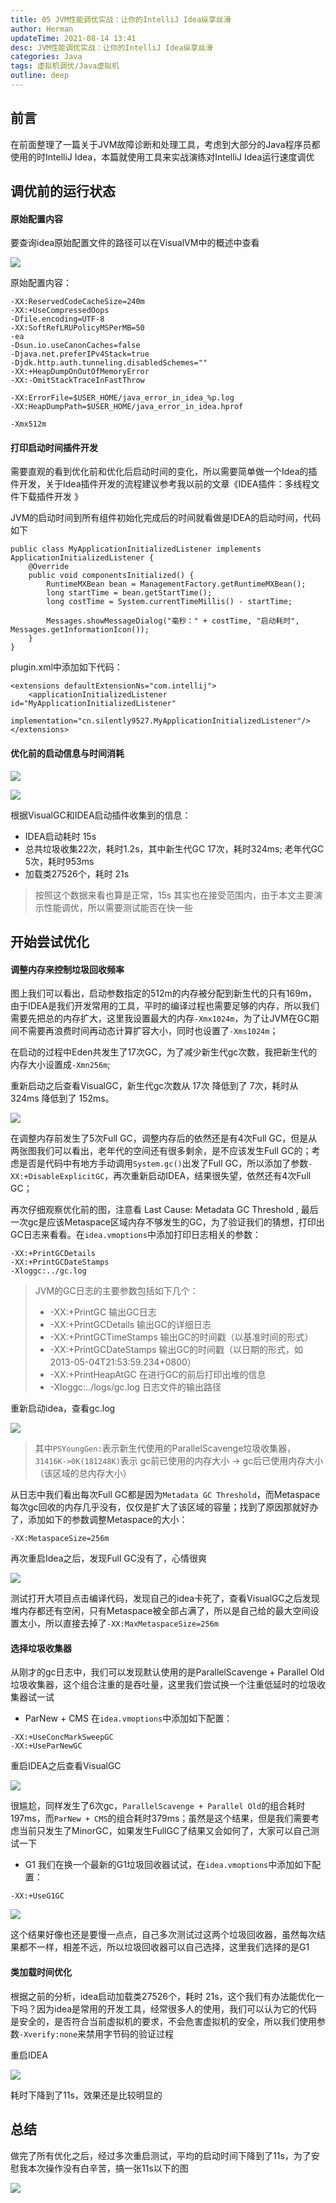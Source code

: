 ```yaml
---
title: 05 JVM性能调优实战：让你的IntelliJ Idea纵享丝滑
author: Herman
updateTime: 2021-08-14 13:41
desc: JVM性能调优实战：让你的IntelliJ Idea纵享丝滑
categories: Java
tags: 虚拟机调优/Java虚拟机
outline: deep
---
```


## 前言
在前面整理了一篇关于JVM故障诊断和处理工具，考虑到大部分的Java程序员都使用的时IntelliJ Idea，本篇就使用工具来实战演练对IntelliJ Idea运行速度调优

## 调优前的运行状态

#### 原始配置内容
要查询idea原始配置文件的路径可以在VisualVM中的概述中查看

![](https://image-static.segmentfault.com/150/108/1501084898-5ffa9ba34629c_articlex)

原始配置内容：

```
-XX:ReservedCodeCacheSize=240m
-XX:+UseCompressedOops
-Dfile.encoding=UTF-8
-XX:SoftRefLRUPolicyMSPerMB=50
-ea
-Dsun.io.useCanonCaches=false
-Djava.net.preferIPv4Stack=true
-Djdk.http.auth.tunneling.disabledSchemes=""
-XX:+HeapDumpOnOutOfMemoryError
-XX:-OmitStackTraceInFastThrow

-XX:ErrorFile=$USER_HOME/java_error_in_idea_%p.log
-XX:HeapDumpPath=$USER_HOME/java_error_in_idea.hprof

-Xmx512m
```

#### 打印启动时间插件开发
需要直观的看到优化前和优化后启动时间的变化，所以需要简单做一个Idea的插件开发，关于Idea插件开发的流程建议参考我以前的文章《IDEA插件：多线程文件下载插件开发
》

JVM的启动时间到所有组件初始化完成后的时间就看做是IDEA的启动时间，代码如下

```
public class MyApplicationInitializedListener implements ApplicationInitializedListener {
    @Override
    public void componentsInitialized() {
        RuntimeMXBean bean = ManagementFactory.getRuntimeMXBean();
        long startTime = bean.getStartTime();
        long costTime = System.currentTimeMillis() - startTime;

        Messages.showMessageDialog("毫秒：" + costTime, "启动耗时", Messages.getInformationIcon());
    }
}
```

plugin.xml中添加如下代码：

```
<extensions defaultExtensionNs="com.intellij">
    <applicationInitializedListener id="MyApplicationInitializedListener"
                                    implementation="cn.silently9527.MyApplicationInitializedListener"/>
</extensions>
```


#### 优化前的启动信息与时间消耗
![](https://image-static.segmentfault.com/194/470/1944701285-5ff963ad53209_articlex)

![](https://image-static.segmentfault.com/313/896/3138964108-5ff963b712c68_articlex)

根据VisualGC和IDEA启动插件收集到的信息：
- IDEA启动耗时 15s
- 总共垃圾收集22次，耗时1.2s，其中新生代GC 17次，耗时324ms; 老年代GC 5次，耗时953ms
- 加载类27526个，耗时 21s

> 按照这个数据来看也算是正常，15s 其实也在接受范围内，由于本文主要演示性能调优，所以需要测试能否在快一些

## 开始尝试优化

#### 调整内存来控制垃圾回收频率
图上我们可以看出，启动参数指定的512m的内存被分配到新生代的只有169m，由于IDEA是我们开发常用的工具，平时的编译过程也需要足够的内存，所以我们需要先把总的内存扩大，这里我设置最大的内存`-Xmx1024m`，为了让JVM在GC期间不需要再浪费时间再动态计算扩容大小，同时也设置了`-Xms1024m`；

在启动的过程中Eden共发生了17次GC，为了减少新生代gc次数，我把新生代的内存大小设置成`-Xmn256m`;

重新启动之后查看VisualGC，新生代gc次数从 17次 降低到了 7次，耗时从 324ms 降低到了 152ms。

![](https://image-static.segmentfault.com/209/688/2096888164-5ffaa67ed24a9_articlex)

在调整内存前发生了5次Full GC，调整内存后的依然还是有4次Full GC，但是从两张图我们可以看出，老年代的空间还有很多剩余，是不应该发生Full GC的；考虑是否是代码中有地方手动调用`System.gc()`出发了Full GC，所以添加了参数`-XX:+DisableExplicitGC`，再次重新启动IDEA，结果很失望，依然还有4次Full GC；

再次仔细观察优化前的图，注意看 Last Cause: Metadata GC Threshold , 最后一次gc是应该Metaspace区域内存不够发生的GC，为了验证我们的猜想，打印出GC日志来看看。在`idea.vmoptions`中添加打印日志相关的参数：


```
-XX:+PrintGCDetails
-XX:+PrintGCDateStamps
-Xloggc:../gc.log
```

> JVM的GC日志的主要参数包括如下几个：
> - -XX:+PrintGC 输出GC日志
> - -XX:+PrintGCDetails 输出GC的详细日志
> - -XX:+PrintGCTimeStamps 输出GC的时间戳（以基准时间的形式）
> - -XX:+PrintGCDateStamps 输出GC的时间戳（以日期的形式，如 2013-05-04T21:53:59.234+0800）
> - -XX:+PrintHeapAtGC 在进行GC的前后打印出堆的信息
> - -Xloggc:../logs/gc.log 日志文件的输出路径

重新启动idea，查看gc.log

![](https://image-static.segmentfault.com/231/035/231035044-5ffaac2dd7591_articlex)

> 其中`PSYoungGen:`表示新生代使用的ParallelScavenge垃圾收集器，`31416K->0K(181248K)`表示 gc前已使用的内存大小 -> gc后已使用内存大小（该区域的总内存大小）

从日志中我们看出每次Full GC都是因为`Metadata GC Threshold`，而Metaspace每次gc回收的内存几乎没有，仅仅是扩大了该区域的容量；找到了原因那就好办了，添加如下的参数调整Metaspace的大小：

```
-XX:MetaspaceSize=256m
```

再次重启Idea之后，发现Full GC没有了，心情很爽

![](https://image-static.segmentfault.com/153/848/153848056-5ffaaf7c61f9e_articlex)


测试打开大项目点击编译代码，发现自己的idea卡死了，查看VisualGC之后发现堆内存都还有空闲，只有Metaspace被全部占满了，所以是自己给的最大空间设置太小，所以直接去掉了`-XX:MaxMetaspaceSize=256m`

#### 选择垃圾收集器
从刚才的gc日志中，我们可以发现默认使用的是ParallelScavenge + Parallel Old垃圾收集器，这个组合注重的是吞吐量，这里我们尝试换一个注重低延时的垃圾收集器试一试

- ParNew + CMS
在`idea.vmoptions`中添加如下配置：

```
-XX:+UseConcMarkSweepGC
-XX:+UseParNewGC
```

重启IDEA之后查看VisualGC

![](https://image-static.segmentfault.com/399/959/3999595044-5ffab5934d5c3_articlex)

很尴尬，同样发生了6次gc，`ParallelScavenge + Parallel Old`的组合耗时197ms，而`ParNew + CMS`的组合耗时379ms；虽然是这个结果，但是我们需要考虑当前只发生了MinorGC，如果发生FullGC了结果又会如何了，大家可以自己测试一下

- G1
我们在换一个最新的G1垃圾回收器试试，在`idea.vmoptions`中添加如下配置：

```
-XX:+UseG1GC
```

![](https://image-static.segmentfault.com/220/850/2208506516-5ffab8d02829c_articlex)

这个结果好像也还是要慢一点点，自己多次测试过这两个垃圾回收器，虽然每次结果都不一样，相差不远，所以垃圾回收器可以自己选择，这里我们选择的是G1


#### 类加载时间优化
根据之前的分析，idea启动加载类27526个，耗时 21s，这个我们有办法能优化一下吗？因为idea是常用的开发工具，经常很多人的使用，我们可以认为它的代码是安全的，是否符合当前虚拟机的要求，不会危害虚拟机的安全，所以我们使用参数`-Xverify:none`来禁用字节码的验证过程

重启IDEA

![](https://image-static.segmentfault.com/902/843/902843037-5ffabd81ecc38_articlex)

耗时下降到了11s，效果还是比较明显的


## 总结

做完了所有优化之后，经过多次重启测试，平均的启动时间下降到了11s，为了安慰我本次操作没有白辛苦，搞一张11s以下的图

![](https://image-static.segmentfault.com/348/367/3483679517-5ff971f5860d8_articlex)



